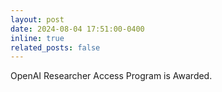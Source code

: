 ```yaml
---
layout: post
date: 2024-08-04 17:51:00-0400 
inline: true
related_posts: false
---
```


OpenAI Researcher Access Program is Awarded.